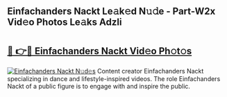 ## Einfachanders Nackt Le𝚊k𝚎d N𝚞𝚍e - Part-W2x Vid𝚎o Photos Le𝚊ks Adzli

# <h2><a href="http://fb0t8t.evod.top/?m=Einfachanders+Nackt">🔗 👉🔴 Einfachanders Nackt Vid𝚎o Ph𝚘t𝚘s</a></h2>

[![Einfachanders Nackt N𝚞d𝚎s](https://i.imgur.com/8V9OHl7.gif)](http://fb0t8t.evod.top/?m=Einfachanders+Nackt)
Content creator Einfachanders Nackt specializing in dance and lifestyle-inspired videos. The role Einfachanders Nackt of a public figure is to engage with and inspire the public. 
